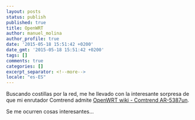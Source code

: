 ```yaml
---
layout: posts
status: publish
published: true
title: OpenWRT
author: manuel_molina
author_profile: true
date: '2015-05-18 15:51:42 +0200'
date_gmt: '2015-05-18 15:51:42 +0200'
tags: []
comments: true
categories: []
excerpt_separator: <!--more-->
locale: "es-ES"
---
```

Buscando costillas por la red, me he llevado con la interesante sorpresa de que mi enrutador Comtrend admite [OpenWRT wiki - Comtrend AR-5387un](http://wiki.openwrt.org/toh/comtrend/ar5387un).

Se me ocurren cosas interesantes...
